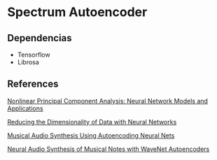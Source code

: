 # Spectrum Autoencoder

## Dependencias

- Tensorflow
- Librosa

## References

[Nonlinear Principal Component Analysis: Neural Network Models and Applications](http://citeseerx.ist.psu.edu/viewdoc/download;jsessionid=3283D3172877BE385C4ED4D1BC2074AD?doi=10.1.1.192.6341&rep=rep1&type=pdf)

[Reducing the Dimensionality of Data with Neural Networks](https://pdfs.semanticscholar.org/7d76/b71b700846901ac4ac119403aa737a285e36.pdf)

[Musical Audio Synthesis Using Autoencoding Neural Nets](http://www.cs.dartmouth.edu/~sarroff/papers/sarroff2014a.pdf)

[Neural Audio Synthesis of Musical Notes with WaveNet Autoencoders](https://arxiv.org/pdf/1704.01279)
